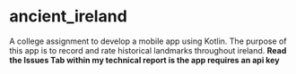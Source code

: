 # ancient_ireland
A college assignment to develop a mobile app using Kotlin. The purpose of this app is to record and rate historical landmarks throughout ireland.
**Read the Issues Tab within my technical report is the app requires an api key**
